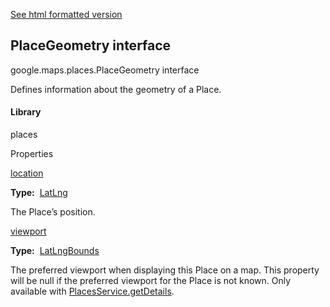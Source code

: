 [See html formatted version](https://huasofoundries.github.io/google-maps-documentation/PlaceGeometry.html)


PlaceGeometry interface
-----------------------

google.maps.places.PlaceGeometry interface

Defines information about the geometry of a Place.

#### Library

places

Properties

[location](#PlaceGeometry.location)

**Type:**  [LatLng](LatLng.md)

The Place’s position.

[viewport](#PlaceGeometry.viewport)

**Type:**  [LatLngBounds](LatLngBounds.md)

The preferred viewport when displaying this Place on a map. This property will be null if the preferred viewport for the Place is not known. Only available with [PlacesService.getDetails](https://developers.google.com/maps/documentation/javascript/reference/places-service#PlacesService.getDetails).